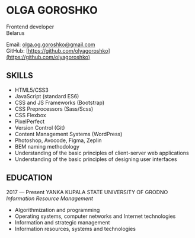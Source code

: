 # OLGA GOROSHKO

Frontend developer  
Belarus  

Email: olga.og.goroshko@gmail.com  
GitHub: [https://github.com/olyagoroshko](https://github.com/olyagoroshko)  

## SKILLS

- HTML5/CSS3
- JavaScript (standard ES6)
- CSS and JS Frameworks (Bootstrap)
- CSS Preprocessors (Sass/Scss)
- CSS Flexbox
- PixelPerfect
- Version Control (Git)
- Content Management Systems (WordPress)
- Photoshop, Avocode, Figma, Zeplin
- BEM naming methodology
- Understanding of the basic principles of client-server web applications
- Understanding of the basic principles of designing user interfaces

## EDUCATION

2017 — Present      	YANKA KUPALA STATE UNIVERSITY OF GRODNO  
*Information Resource Management*  
-	Algorithmization and programming
-	Operating systems, computer networks and Internet technologies
-	Information and strategic management
-	Information resources, systems and technologies
